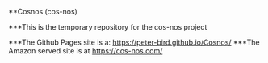 **Cosnos (cos-nos)

***This is the temporary repository for the cos-nos project

***The Github Pages site is a: https://peter-bird.github.io/Cosnos/
***The Amazon served site is at https://cos-nos.com/
